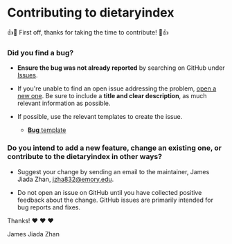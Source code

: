 # Contributing to dietaryindex

:+1::tada: First off, thanks for taking the time to contribute! :tada::+1:

### **Did you find a bug?**

* **Ensure the bug was not already reported** by searching on GitHub under [Issues](https://github.com/jamesjiadazhan/dietaryindex/issues).

* If you're unable to find an open issue addressing the problem, [open a new one](https://github.com/jamesjiadazhan/dietaryindex/issues/new). Be sure to include a **title and clear description**, as much relevant information as possible.

* If possible, use the relevant templates to create the issue.
  * [**Bug** template](https://github.com/jamesjiadazhan/dietaryindex/blob/main/.github/ISSUE_TEMPLATE/bug_report.md)

### **Do you intend to add a new feature, change an existing one, or contribute to the dietaryindex in other ways?**

* Suggest your change by sending an email to the maintainer, James Jiada Zhan, jzha832@emory.edu.

* Do not open an issue on GitHub until you have collected positive feedback about the change. GitHub issues are primarily intended for bug reports and fixes.


Thanks! :heart: :heart: :heart:

James Jiada Zhan
